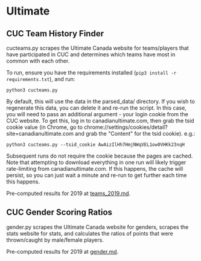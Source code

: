 # Ultimate

## CUC Team History Finder
cucteams.py scrapes the Ultimate Canada website for teams/players that have participated in CUC and determines which teams have most in common with each other.

To run, ensure you have the requirements installed (`pip3 install -r requirements.txt`), and run:

`python3 cucteams.py`

By default, this will use the data in the parsed_data/ directory. If you wish to regenerate this data, you can delete it and re-run the script. In this case, you will need to pass an additional argument - your login cookie from the CUC website. To get this, log in to canadianultimate.com, then grab the tsid cookie value (in Chrome, go to chrome://settings/cookies/detail?site=canadianultimate.com and grab the "Content" for the tsid cookie). e.g.:

`python3 cucteams.py --tsid_cookie AwAizIlHh7HmjNWqVEL1ow0VHKk23nqH`

Subsequent runs do not require the cookie because the pages are cached. Note that attempting to download everything in one run will likely trigger rate-limiting from canadianultimate.com. If this happens, the cache will persist, so you can just wait a minute and re-run to get further each time this happens.

Pre-computed results for 2019 at [teams_2019.md](teams_2019.md).

## CUC Gender Scoring Ratios
gender.py scrapes the Ultimate Canada website for genders, scrapes the stats website for stats, and calculates the ratios of points that were thrown/caught by male/female players.

Pre-computed results for 2019 at [gender.md](gender.md).
